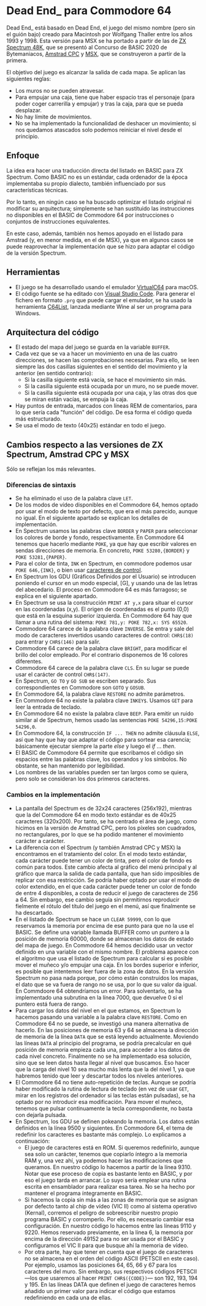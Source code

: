 # Dead End_ para Commodore 64

Dead End_ está basado en Dead End, el juego del mismo nombre (pero sin el guión bajo) creado para Macintosh por Wolfgang Thaller entre los años 1993 y 1998. Esta versión para MSX se ha portado a partir de las de [ZX Spectrum 48K](https://compiler.speccy.org/spectrum-dead-end_.html), que se presentó al Concurso de BASIC 2020 de Bytemaniacos, [Amstrad CPC](https://compiler.speccy.org/cpc-dead-end_.html) y [MSX](https://compiler.speccy.org/msx-dead-end_.html), que se construyeron a partir de la primera.

El objetivo del juego es alcanzar la salida de cada mapa. Se aplican las siguientes reglas:

* Los muros no se pueden atravesar.
* Para empujar una caja, tiene que haber espacio tras el personaje (para poder coger carrerilla y empujar) y tras la caja, para que se pueda desplazar.
* No hay límite de movimientos.
* No se ha implementado la funcionalidad de deshacer un movimiento; si nos quedamos atascados solo podemos reiniciar el nivel desde el principio.

## Enfoque

La idea era hacer una traducción directa del listado en BASIC para ZX Spectrum. Como BASIC no es un estándar, cada ordenador de la época implementaba su propio dialecto, también influenciado por sus características técnicas.

Por lo tanto, en ningún caso se ha buscado optimizar el listado original ni modificar su arquitectura; simplemente se han sustituido las instrucciones no disponibles en el BASIC de Commodore 64 por instrucciones o conjuntos de instrucciones equivalentes.

En este caso, además, también nos hemos apoyado en el listado para Amstrad (y, en menor medida, en el de MSX), ya que en algunos casos se puede reaprovechar la implementación que se hizo para adaptar el código de la versión Spectrum.

## Herramientas

* El juego se ha desarrollado usando el emulador [VirtualC64](http://www.dirkwhoffmann.de/virtualc64/) para macOS.
* El código fuente se ha editado con [Visual Studio Code](https://code.visualstudio.com/). Para generar el fichero en formato `.prg` que puede cargar el emulador, se ha usado la herramienta [C64List](https://www.facebook.com/c64List), lanzada mediante Wine al ser un programa para Windows. 

## Arquitectura del código

* El estado del mapa del juego se guarda en la variable `BUFFER`.
* Cada vez que se va a hacer un movimiento en una de las cuatro direcciones, se hacen las comprobaciones necesarias. Para ello, se leen siempre las dos casillas siguientes en el sentido del movimiento y la anterior (en sentido contrario):
  * Si la casilla siguiente está vacía, se hace el movimiento sin más.
  * Si la casilla siguiente está ocupada por un muro, no se puede mover.
  * Si la casilla siguiente está ocupada por una caja, y las otras dos que se miran están vacías, se empuja la caja.
* Hay puntos de entrada, marcados con líneas REM de comentarios, para lo que sería cada "función" del código. De esa forma el código queda más estructurado.
* Se usa el modo de texto (40x25) estándar en todo el juego.

## Cambios respecto a las versiones de ZX Spectrum, Amstrad CPC y MSX

Sólo se reflejan los más relevantes.

### Diferencias de sintaxis

* Se ha eliminado el uso de la palabra clave `LET`.
* De los modos de vídeo disponibles en el Commodore 64, hemos optado por usar el modo de texto por defecto, que era el más parecido, aunque no igual. En el siguiente apartado se explican los detalles de implementación.
* En Spectrum usamos las palabras clave `BORDER` y `PAPER` para seleccionar los colores de borde y fondo, respectivamente. En Commodore 64 tenemos que hacerlo mediante `POKE`, ya que hay que escribir valores en sendas direcciones de memoria. En concreto, `POKE 53280,{BORDER}` y `POKE 53281,{PAPER}`.
* Para el color de tinta, `INK` en Spectrum, en commodore podemos usar `POKE 646,{INK}`, o bien usar [caracteres de control](https://www.c64-wiki.com/wiki/control_character).
* En Spectrum los GDU (Gráficos Definidos por el Usuario) se introducen poniendo el cursor en un modo especial, [G], y usando una de las letras del abecedario. El proceso en Commodore 64 es más farragoso; se explica en el siguiente apartado.
* En Spectrum se usa la construcción `PRINT AT y,x` para situar el cursor en las coordenadas (x,y). El origen de coordenadas es el punto (0,0) que está en la esquina superior izquierda. En Commodore 64 hay que llamar a una rutina del sistema: `POKE 781,y: POKE 782,x: SYS 65520`.
* Commodore 64 carece de la palabra clave `INVERSE`. Se entra y sale del modo de caracteres invertidos usando caracteres de control: `CHR$(18)` para entrar y `CHR$(146)` para salir.
* Commodore 64 carece de la palabra clave `BRIGHT`, para modificar el brillo del color empleado. Por el contrario disponemos de 16 colores diferentes.
* Commodore 64 carece de la palabra clave `CLS`. En su lugar se puede usar el carácter de control `CHR$(147)`.
* En Spectrum, `GO TO` y `GO SUB` se escriben separado. Sus correspondientes en Commodore son `GOTO` y `GOSUB`.
* En Commodore 64, la palabra clave `RESTORE` no admite parámetros.
* En Commodore 64 no existe la palabra clave `INKEY$`. Usamos `GET` para leer la entrada de teclado.
* En Commodore 64 no existe la palabra clave `BEEP`. Para emitir un ruido similar al de Spectrum, hemos usado las sentencias `POKE 54296,15:POKE 54296,0`.
* En Commodore 64, la construcción `IF ... THEN` no admite cláusula `ELSE`, así que hay que hay que adaptar el código para sortear esa carencia; básicamente ejecutar siempre la parte _else_ y luego el _if_ ... _then_.
* El BASIC de Commodore 64 permite que escribamos el código sin espacios entre las palabras clave, los operandos y los símbolos. No obstante, se han mantenido por legibilidad.
* Los nombres de las variables pueden ser tan largos como se quiera, pero solo se consideran los dos primeros caracteres.


### Cambios en la implementación

* La pantalla del Spectrum es de 32x24 caracteres (256x192), mientras que la del Commodore 64 en modo texto estándar es de 40x25 caracteres (320x200). Por tanto, se ha centrado el área de juego, como hicimos en la versión de Amstrad CPC, pero los píxeles son cuadrados, no rectangulares, por lo que se ha podido mantener el movimiento carácter a carácter.
* La diferencia con el Spectrum (y también Amstrad CPC y MSX) la encontramos en el tratamiento del color. En el modo texto estándar, cada carácter puede tener un color de tinta, pero el color de fondo es común para todos. Este cambio afecta al gráfico del menú principal y al gráfico que marca la salida de cada pantalla, que han sido imposibles de replicar con esa restricción. Se podría haber optado por usar el modo de color extendido, en el que cada carácter puede tener un color de fondo de entre 4 disponibles, a costa de reducir el juego de caracteres de 256 a 64. Sin embargo, ese cambio seguía sin permitirnos reproducir fielmente el rótulo del título del juego en el menú, así que finalmente se ha descartado.
* En el listado de Spectrum se hace un `CLEAR 59999`, con lo que reservamos la memoria por encima de ese punto para que no la use el BASIC. Se define una variable llamada BUFFER como un puntero a la posición de memoria 60000, donde se almacenan los datos de estado del mapa de juego. En Commodore 64 hemos decidido usar un vector definido en una variable con el mismo nombre. El problema aparece con el algoritmo que usa el listado de Spectrum para calcular si es posible mover el muñeco y/o empujar una caja. En los bordes superior e inferior, es posible que intentemos leer fuera de la zona de datos. En la versión Spectrum no pasa nada porque, por cómo están construidos los mapas, el dato que se va fuera de rango no se usa, por lo que su valor da igual. En Commdoore 64 obtendríamos un error. Para solventarlo, se ha implementado una subrutina en la línea 7000, que devuelve 0 si el puntero está fuera de rango.
* Para cargar los datos del nivel en el que estamos, en Spectrum lo hacemos pasando una variable a la palabra clave `RESTORE`. Como en Commodore 64 no se puede, se investigó una manera alternativa de hacerlo. En las posiciones de memoria 63 y 64 se almacena la dirección de memoria de la línea `DATA` que se está leyendo actualmente. Moviendo las líneas `DATA` al principio del programa, se podría precalcular en qué posición de memoria empieza cada una, para acceder a los datos de cada nivel concreto. Finalmente no se ha implementado esa solución, sino que se leen datos hasta llegar al nivel que buscamos. Eso hacer que la carga del nivel 10 sea mucho más lenta que la del nivel 1, ya que habremos tenido que leer y descartar todos los niveles anteriores.
* El Commodore 64 no tiene auto-repetición de teclas. Aunque se podría haber modificado la rutina de lectura de teclado (en vez de usar `GET`, mirar en los registros del ordenador si las teclas están pulsadas), se ha optado por no introducir esa modificación. Para mover el muñeco, tenemos que pulsar continuamente la tecla correspondiente, no basta con dejarla pulsada.
* En Spectrum, los GDU se definen pokeando la memoria. Los datos están definidos en la línea 9500 y siguientes. En Commodore 64, el tema de redefinir los caracteres es bastante más complejo. Lo explicamos a continuación:
  * El juego de caracteres está en ROM. Si queremos redefinirlo, aunque sea solo un carácter, tenemos que copiarlo íntegro a la memoria RAM y, una vez ahí, ya podemos hacer las modificaciones que queramos. En nuestro código lo hacemos a partir de la línea 9310. Notar que ese proceso de copia es bastante lento en BASIC, y por eso el juego tarda en arrancar. Lo suyo sería emplear una rutina escrita en ensamblador para realizar esa tarea. No se ha hecho por mantener el programa íntegramente en BASIC.
  * Si hacemos la copia sin más a las zonas de memoria que se asignan por defecto tanto al chip de vídeo (VIC II) como al sistema operativo (Kernal), corremos el peligro de sobreescribir nuestro propio programa BASIC y corromperlo. Por ello, es necesario cambiar esa configuración. En nuestro código lo hacemos entre las líneas 9110 y 9220. Hemos reservado previamente, en la línea 6, la memoria por encima de la dirección 49152 para no ser usada por el BASIC y configuramos el VIC II para que busque ahí la memoria de vídeo.
  * Por otra parte, hay que tener en cuenta que el juego de caracteres no se almacena en el orden del código ASCII (PETSCII en este caso). Por ejemplo, usamos las posiciones 64, 65, 66 y 67 para los caracteres del muro. Sin embargo, sus respectivos códigos PETSCII &mdash;los que usaremos al hacer `PRINT CHR$({CODE})`&mdash; son 192, 193, 194 y 195. En las líneas DATA que definen el juego de caracteres hemos añadido un primer valor para indicar el código que estamos redefiniendo en cada una de ellas.
